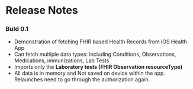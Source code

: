# Release Notes

### Buld 0.1

- Demonstration of fetching FHIR based Health Records from iOS Health App
- Can fetch multiple data types: including Conditions, Observations, Medications, immunizations, Lab Tests
- Imports only the __Laboratory tests (FHIR Observation resourceType)__
- All data is in memory and Not saved on device within the app. Relaunches need to go through the authorization again.


